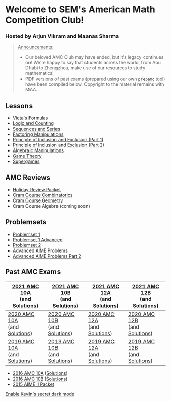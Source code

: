 # Welcome to SEM's American Math Competition Club!

### Hosted by Arjun Vikram and Maanas Sharma

> <u>Announcements:</u>
>
> - Our beloved AMC Club may have ended, but it's legacy continues on! We're happy to say that students across the world, from Abu Dhabi to Zhengzhou, make use of our resources to study mathematics!
> - PDF versions of past exams (prepared using our own [`prepamc`](https://github.com/arjvik/prepamc) tool) have been compiled below. Copyright to the material remains with MAA.


## 


## Lessons

- [Vieta's Formulas](VietasFormulas.pdf)
- [Logic and Counting](LogicCombinatorics.pdf)
- [Sequences and Series](SequencesSeries.pdf)
- [Factoring Manipulations](FactoringManipulations.pdf)
- [Principle of Inclusion and Exclusion (Part 1)](PIEPart1.pdf)
- [Principle of Inclusion and Exclusion (Part 2)](PIEPart2.pdf)
- [Algebraic Manipulations](AlgebraicManipulations.pdf)
- [Game Theory](GameTheory.pdf)
- [Supergames](Supergames.pdf)

## AMC Reviews

- [Holiday Review Packet](Holiday-Review.pdf)
- [Cram Course Combinatorics](Cram-Course-Combinatorics.pdf)
- [Cram Course Geometry](Cram-Course-Geometry.pdf)
- Cram Course Algebra (coming soon)

## Problemsets

- [Problemset 1](Problemset1.pdf)
- [Problemset 1 Advanced](Problemset1Advanced.pdf)
- [Problemset 2](Problemset2.pdf)
- [Advanced AIME Problems](Week2Advanced.pdf)
- [Advanced AIME Problems Part 2](AdvancedAIMEProblemsPart2.pdf)

## Past AMC Exams

| [2021 AMC 10A](Exams/2021-AMC-10A.pdf)<br />(and [Solutions](https://artofproblemsolving.com/wiki/index.php/2021_AMC_10A_Problems)) | [2021 AMC 10B](Exams/2021-AMC-10B.pdf)<br />(and [Solutions](https://artofproblemsolving.com/wiki/index.php/2021_AMC_10B_Problems)) | [2021 AMC 12A](Exams/2021-AMC-12A.pdf)<br />(and [Solutions](https://artofproblemsolving.com/wiki/index.php/2021_AMC_12A_Problems)) | [2021 AMC 12B](Exams/2021-AMC-12B.pdf)<br />(and [Solutions](https://artofproblemsolving.com/wiki/index.php/2021_AMC_12B_Problems)) |
| ------------------------------------------------------------ | ------------------------------------------------------------ | ------------------------------------------------------------ | ------------------------------------------------------------ |
| [2020 AMC 10A](Exams/2020-AMC-10A.pdf)<br />(and [Solutions](https://artofproblemsolving.com/wiki/index.php/2020_AMC_10A_Problems)) | [2020 AMC 10B](Exams/2020-AMC-10B.pdf)<br />(and [Solutions](https://artofproblemsolving.com/wiki/index.php/2020_AMC_10B_Problems)) | [2020 AMC 12A](Exams/2020-AMC-12A.pdf)<br />(and [Solutions](https://artofproblemsolving.com/wiki/index.php/2020_AMC_12A_Problems)) | [2020 AMC 12B](Exams/2020-AMC-12B.pdf)<br />(and [Solutions](https://artofproblemsolving.com/wiki/index.php/2020_AMC_12B_Problems)) |
| [2019 AMC 10A](Exams/2019-AMC-10A.pdf)<br />(and [Solutions](https://artofproblemsolving.com/wiki/index.php/2019_AMC_10A_Problems)) | [2019 AMC 10B](Exams/2019-AMC-10B.pdf)<br />(and [Solutions](https://artofproblemsolving.com/wiki/index.php/2019_AMC_10B_Problems)) | [2019 AMC 12A](Exams/2019-AMC-12A.pdf)<br />(and [Solutions](https://artofproblemsolving.com/wiki/index.php/2019_AMC_12A_Problems)) | [2019 AMC 12B](Exams/2019-AMC-12B.pdf)<br />(and [Solutions](https://artofproblemsolving.com/wiki/index.php/2019_AMC_12B_Problems)) |

- [2016 AMC 10A](2016-10A.pdf) ([Solutions](https://artofproblemsolving.com/wiki/index.php/2016_AMC_10A_Problems))
- [2016 AMC 10B](2016-10B.pdf) ([Solutions](https://artofproblemsolving.com/wiki/index.php/2016_AMC_10B_Problems))
- [2015 AIME II Packet](2015-AIME-2.pdf)



<a id="darkmode" href="javascript:void((document.body.style.backgroundColor='#111')+(window.darkmode.remove()))">Enable Kevin's secret dark mode</a>

